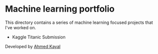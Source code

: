 # Machine learning portfolio
This directory contains a series of machine learning focused projects that I've worked on. 

* Kaggle Titanic Submission

Developed by [Ahmed Kayal](https://www.linkedin.com/in/ahmedkayal/)

